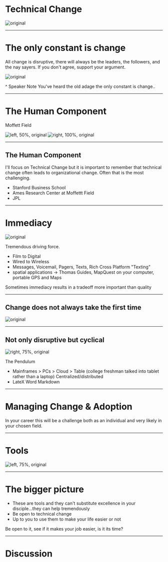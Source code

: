 


# Technical Change

![original](images/2021-08-22_10-04-45.jpg)

---

# The only constant is change

All change is disruptive, there will always be the leaders,  the followers,  and the nay sayers.
If you don't agree, support your argument.

![original](ThomasBrosGuides.jpg)

^ Speaker Note
You've heard the old adage the only constant is change..

---

# The Human Component
Moffett Field


![left, 50%, original](images/Figters.jpeg)
![right, 100%, original](images/Zeppelin.jpeg)


---

## The Human Component
I'll focus on Technical Change but it is important to remember that technical change often leads to organizational change. 
Often that is the most challenging.
- Stanford Business School
- Ames Research Center at Moffettt Field
- JPL 

---

# Immediacy

![original](images/photography-darkrooms-2.jpeg)

Tremendous driving force.

- Film to Digital
- Wired to Wireless
- Messages, Voicemail,  Pagers, Texts,  Rich Cross Platform "Texting"
- spatial applications -> Thomas Guides, MapQuest on your computer,  portable GPS and Maps

Sometimes immediacy results in a tradeoff  more important than quality


---

## Change does not always take the first time

![original](images/bombe.jpeg)



---

## Not only disruptive but cyclical

![right, 75%, original](images/Evolution-of-Various-Computing-Models.png)

The Pendulum
- Mainframes >  PCs > Cloud > Table (college freshman talked into tablet rather than a laptop)
Centralized/distributed
- LateX Word Markdown


---

# Managing Change & Adoption
In your career this will be a challenge both as an individual and very likely in your chosen field.

---

# Tools
![left, 75%, original](images/history-of-the-pen.jpeg)

--- 

# The bigger picture
- These are tools and they can't substitute excellence in your disciple...they can help tremendously
- Be open to technical change
- Up to you to use them to make your life easier or not

Be open to it, see if it makes your job easier,  is it its time? 

---
# Discussion

